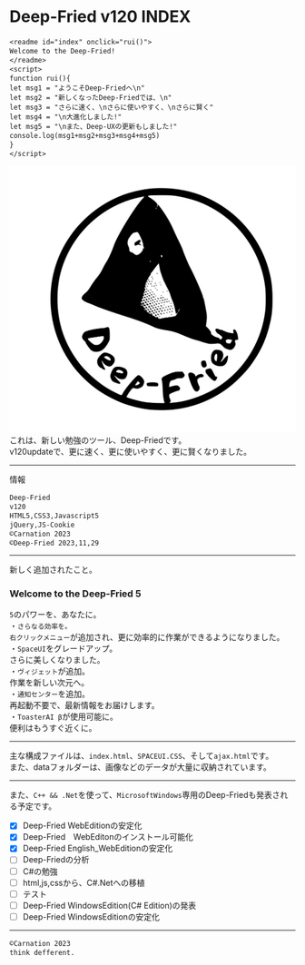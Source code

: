 # Deep-Fried v120 INDEX
```
<readme id="index" onclick="rui()">
Welcome to the Deep-Fried!
</readme>
<script>
function rui(){
let msg1 = "ようこそDeep-Friedへ\n"
let msg2 = "新しくなったDeep-Friedでは、\n"
let msg3 = "さらに速く、\nさらに使いやすく、\nさらに賢く"
let msg4 = "\n大進化しました!"
let msg5 = "\nまた、Deep-UXの更新もしました!"
console.log(msg1+msg2+msg3+msg4+msg5)
}
</script>
```
![ロゴ](data/image/logo.svg)  
これは、新しい勉強のツール、Deep-Friedです。  
v120updateで、更に速く、更に使いやすく、更に賢くなりました。 
______
情報
```
Deep-Fried
v120
HTML5,CSS3,Javascript5
jQuery,JS-Cookie
©Carnation 2023
©Deep-Fried 2023,11,29
```
______
新しく追加されたこと。
### Welcome to the Deep-Fried 5
`5`のパワーを、あなたに。  
・`さらなる効率を。`  
`右クリックメニュー`が追加され、更に効率的に作業ができるようになりました。  
・`SpaceUI`をグレードアップ。  
さらに美しくなりました。　    
・`ヴィジェット`が追加。    
作業を新しい次元へ。  
・`通知センター`を追加。  
再起動不要で、最新情報をお届けします。  
・`ToasterAI β`が使用可能に。  
便利はもうすぐ近くに。
______
主な構成ファイルは、`index.html`、`SPACEUI.CSS`、そして`ajax.html`です。  
また、dataフォルダーは、画像などのデータが大量に収納されています。
______
また、`C++ && .Net`を使って、`MicrosoftWindows`専用のDeep-Friedも発表される予定です。
- [x] Deep-Fried WebEditionの安定化
- [x] Deep-Fried　WebEditonのインストール可能化
- [x] Deep-Fried English_WebEditionの安定化
 - [ ] Deep-Friedの分析
 - [ ] C#の勉強
 - [ ] html,js,cssから、C#.Netへの移植
 - [ ] テスト
 - [ ] Deep-Fried WindowsEdition(C# Edition)の発表
 - [ ] Deep-Fried WindowsEditionの安定化
_______
```
©Carnation 2023  
think defferent.
```
